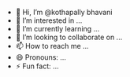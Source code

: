 - 👋 Hi, I’m @kothapally bhavani
- 👀 I’m interested in ...
- 🌱 I’m currently learning ...
- 💞️ I’m looking to collaborate on ...
- 📫 How to reach me ...
- 😄 Pronouns: ...
- ⚡ Fun fact: ...

<!---
akshith-chinthala/akshith-chinthala is a ✨ special ✨ repository because its `README.md` (this file) appears on your GitHub profile.
You can click the Preview link to take a look at your changes.
--->
